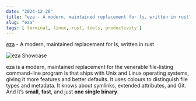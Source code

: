 ```yaml
---
date: "2024-12-26"
title: "eza - A modern, maintained replacement for ls, written in rust"
slug: "eza"
tags: [ terminal, linux, rust, tools, productivity ]
---
```




[eza][1] - A modern, maintained replacement for ls, written in rust

![eza Showcase][2]

eza is a modern, maintained replacement for the venerable file-listing command-line program ls that ships with Unix and Linux operating systems, giving it more features and better defaults. It uses colours to distinguish file types and metadata. It knows about symlinks, extended attributes, and Git. And it’s **small**, **fast**, and just **one single binary**.



   [1]: https://eza.rocks/
   [2]: https://eza.rocks/demo.gif

